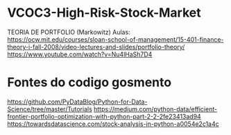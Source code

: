 # VCOC3-High-Risk-Stock-Market
TEORIA DE PORTFOLIO (Markowitz)
Aulas: https://ocw.mit.edu/courses/sloan-school-of-management/15-401-finance-theory-i-fall-2008/video-lectures-and-slides/portfolio-theory/
https://www.youtube.com/watch?v=Nu4lHaSh7D4

# Fontes do codigo gosmento
https://github.com/PyDataBlog/Python-for-Data-Science/tree/master/Tutorials
https://medium.com/python-data/efficient-frontier-portfolio-optimization-with-python-part-2-2-2fe23413ad94
https://towardsdatascience.com/stock-analysis-in-python-a0054e2c1a4c